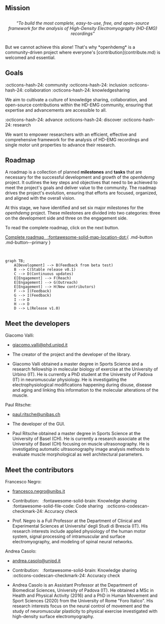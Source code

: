 ## Mission

<div style="text-align: center; padding: 10px;">
<em>
“To build the most complete, easy-to-use, free, and open-source framework for the analysis of High-Density Electromyography (HD-EMG) recordings”
</em>
</div>

<br>
But we cannot achieve this alone! That's why *openhdemg* is a community-driven project where everyone's [contribution](contribute.md) is welcomed and essential.

## Goals

:octicons-hash-24: community :octicons-hash-24: inclusion :octicons-hash-24: collaboration :octicons-hash-24: knowledgesharing

We aim to cultivate a culture of knowledge sharing, collaboration, and open-source contributions within the HD-EMG community, ensuring that expertise and advancements are accessible to all.

:octicons-hash-24: advance :octicons-hash-24: discover :octicons-hash-24: research

We want to empower researchers with an efficient, effective and comprehensive framework for the analysis of HD-EMG recordings and single motor unit properties to advance their research.

## Roadmap

A roadmap is a collection of planned **milestones** and **tasks** that are necessary for the successful development and growth of the *openhdemg* project. It outlines the key steps and objectives that need to be achieved to meet the project's goals and deliver value to the community. The roadmap drives the project's evolution, ensuring that efforts are focused, organized, and aligned with the overall vision.

At this stage, we have identified and set six major milestones for the *openhdemg* project. These milestones are divided into two categories: three on the development side and three on the engagement side.

To read the complete roadmap, click on the next button.

[Complete roadmap &nbsp; :fontawesome-solid-map-location-dot:](about-us/complete-roadmap.md){ .md-button .md-button--primary }

<br>

``` mermaid
graph TB;
    A[Development] --> B(Feedback from beta test)
    B --> C(Stable release v0.1)
    C --> D(Continuous updates)
    E[Engagement] --> F(Reach)
    E[Engagement] --> G(Outreach)
    E[Engagement] --> H(New contributors)
    F --> I(Feedback)
    G --> I(Feedback)
    I --> D
    H --> D
    D --> L(Release v1.0)
```

## Meet the developers

Giacomo Valli:

- giacomo.valli@phd.unipd.it

- The creator of the project and the developer of the library.
    
- Giacomo Valli obtained a master degree in Sports Science and a research fellowship in molecular biology of exercise at the University of Urbino (IT). He is currently a PhD student at the University of Padova (IT) in neuromuscular physiology. He is investigating the electrophysiological modifications happening during disuse, disease and aging and linking this information to the molecular alterations of the muscle.

Paul Ritsche:

- paul.ritsche@unibas.ch

- The developer of the GUI.

- Paul Ritsche obtained a master degree in Sports Science at the University of Basel (CH). He is currently a research associate at the University of Basel (CH) focusing on muscle ultrasonography. He is investigating automatic ultrasonography image analysis methods to evaluate muscle morphological as well architectural parameters.

## Meet the contributors

Francesco Negro:

- francesco.negro@unibs.it

- Contribution: &nbsp; :fontawesome-solid-brain: Knowledge sharing &nbsp; :fontawesome-solid-file-code: Code sharing &nbsp; :octicons-codescan-checkmark-24: Accuracy check

- Prof. Negro is a Full Professor at the Department of Clinical and Experimental Sciences at Universita’ degli Studi di Brescia (IT). His research interests include applied physiology of the human motor system, signal processing of intramuscular and surface electromyography, and modeling of spinal neural networks.

Andrea Casolo:

- andrea.casolo@unipd.it

- Contribution: &nbsp; :fontawesome-solid-brain: Knowledge sharing &nbsp; :octicons-codescan-checkmark-24: Accuracy check

- Andrea Casolo is an Assistant Professor at the Department of Biomedical Sciences, University of Padova (IT). He obtained a MSc in Health and Physical Activity (2016) and a PhD in Human Movement and Sport Sciences (2020) from the University of Rome "Foro Italico". His research interests focus on the neural control of movement and the study of neuromuscular plasticity to physical exercise investigated with high-density surface electromyography.
